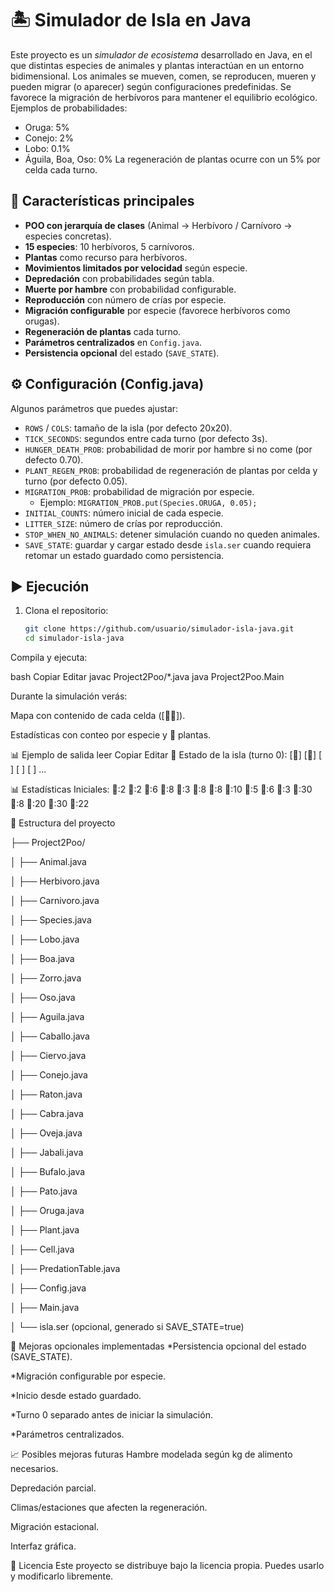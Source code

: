 # 🏝️ Simulador de Isla en Java

Este proyecto es un *simulador de ecosistema* desarrollado en Java, en el que distintas especies de animales y plantas interactúan en un entorno bidimensional. Los animales se mueven, comen, se reproducen, mueren y pueden migrar (o aparecer) según configuraciones predefinidas.
Se favorece la migración de herbívoros para mantener el equilibrio ecológico. Ejemplos de probabilidades:
- Oruga: 5%
- Conejo: 2%
- Lobo: 0.1%
- Águila, Boa, Oso: 0%
La regeneración de plantas ocurre con un 5% por celda cada turno.


## 📌 Características principales

- **POO con jerarquía de clases** (Animal → Herbívoro / Carnívoro → especies concretas).
- **15 especies**: 10 herbívoros, 5 carnívoros.
- **Plantas** como recurso para herbívoros.
- **Movimientos limitados por velocidad** según especie.
- **Depredación** con probabilidades según tabla.
- **Muerte por hambre** con probabilidad configurable.
- **Reproducción** con número de crías por especie.
- **Migración configurable** por especie (favorece herbívoros como orugas).
- **Regeneración de plantas** cada turno.
- **Parámetros centralizados** en `Config.java`.
- **Persistencia opcional** del estado (`SAVE_STATE`).

## ⚙️ Configuración (Config.java)

Algunos parámetros que puedes ajustar:

- `ROWS` / `COLS`: tamaño de la isla (por defecto 20x20).
- `TICK_SECONDS`: segundos entre cada turno (por defecto 3s).
- `HUNGER_DEATH_PROB`: probabilidad de morir por hambre si no come (por defecto 0.70).
- `PLANT_REGEN_PROB`: probabilidad de regeneración de plantas por celda y turno (por defecto 0.05).
- `MIGRATION_PROB`: probabilidad de migración por especie.
  - Ejemplo: `MIGRATION_PROB.put(Species.ORUGA, 0.05);`
- `INITIAL_COUNTS`: número inicial de cada especie.
- `LITTER_SIZE`: número de crías por reproducción.
- `STOP_WHEN_NO_ANIMALS`: detener simulación cuando no queden animales.
- `SAVE_STATE`: guardar y cargar estado desde `isla.ser` cuando requiera retomar un estado guardado como persistencia.

## ▶️ Ejecución

1. Clona el repositorio:
   ```bash
   git clone https://github.com/usuario/simulador-isla-java.git
   cd simulador-isla-java
Compila y ejecuta:

bash
Copiar
Editar
javac Project2Poo/*.java
java Project2Poo.Main

Durante la simulación verás:

Mapa con contenido de cada celda ([🐇🌿]).

Estadísticas con conteo por especie y 🌿 plantas.

📊 Ejemplo de salida
leer
Copiar
Editar
📍 Estado de la isla (turno 0):
[🌿] [🐇] [  ] [  ] [  ]
...

📊 Estadísticas Iniciales: 🐃:2 🐻:2 🐎:6 🦌:8 🐗:3 🐑:8 🐐:8 🐺:10 🐍:5 🦊:6 🦅:3 🐇:30 🦆:8 🐁:20 🐛:30 🌿:22

📂 Estructura del proyecto

├── Project2Poo/

│   ├── Animal.java

│   ├── Herbivoro.java

│   ├── Carnivoro.java

│   ├── Species.java

│   ├── Lobo.java

│   ├── Boa.java

│   ├── Zorro.java

│   ├── Oso.java

│   ├── Aguila.java

│   ├── Caballo.java

│   ├── Ciervo.java

│   ├── Conejo.java

│   ├── Raton.java

│   ├── Cabra.java

│   ├── Oveja.java

│   ├── Jabali.java

│   ├── Bufalo.java

│   ├── Pato.java

│   ├── Oruga.java

│   ├── Plant.java

│   ├── Cell.java

│   ├── PredationTable.java

│   ├── Config.java

│   ├── Main.java

│   └── isla.ser (opcional, generado si SAVE_STATE=true)


🚀 Mejoras opcionales implementadas
*Persistencia opcional del estado (SAVE_STATE).

*Migración configurable por especie.

*Inicio desde estado guardado.

*Turno 0 separado antes de iniciar la simulación.

*Parámetros centralizados.

📈 Posibles mejoras futuras
Hambre modelada según kg de alimento necesarios.

Depredación parcial.

Climas/estaciones que afecten la regeneración.

Migración estacional.

Interfaz gráfica.

📜 Licencia
Este proyecto se distribuye bajo la licencia propia. Puedes usarlo y modificarlo libremente.
